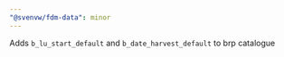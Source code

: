 ```yaml
---
"@svenvw/fdm-data": minor
---
```


Adds `b_lu_start_default` and `b_date_harvest_default` to brp catalogue
